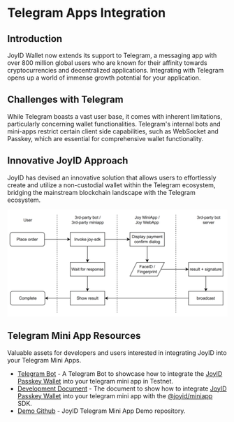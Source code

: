 # Telegram Apps Integration

## Introduction

JoyID Wallet now extends its support to Telegram, a messaging app with over 800 million global users who are known for their affinity towards cryptocurrencies and decentralized applications. Integrating with Telegram opens up a world of immense growth potential for your application.

## Challenges with Telegram

While Telegram boasts a vast user base, it comes with inherent limitations, particularly concerning wallet functionalities. Telegram's internal bots and mini-apps restrict certain client side capabilities, such as WebSocket and Passkey, which are essential for comprehensive wallet functionality.

## Innovative JoyID Approach

JoyID has devised an innovative solution that allows users to effortlessly create and utilize a non-custodial wallet within the Telegram ecosystem, bridging the mainstream blockchain landscape with the Telegram ecosystem.

![joyid sdk for telegram](./tg-sdk.png)

## Telegram Mini App Resources

Valuable assets for developers and users interested in integrating JoyID into your Telegram Mini Apps.

- [Telegram Bot](https://t.me/JoyIDBot) - A Telegram Bot to showcase how to integrate the [JoyID Passkey Wallet](https://testnet.joyid.dev/) into your telegram mini app in Testnet.
- [Development Document](https://github.com/nervina-labs/joyid-mini-app-demo#readme) - The document to show how to integrate [JoyID Passkey Wallet](https://testnet.joyid.dev/) into your telegram mini app with the [@joyid/miniapp](https://www.npmjs.com/package/@joyid/miniapp) SDK.
- [Demo Github](https://github.com/nervina-labs/joyid-mini-app-demo) - JoyID Telegram Mini App Demo repository.
